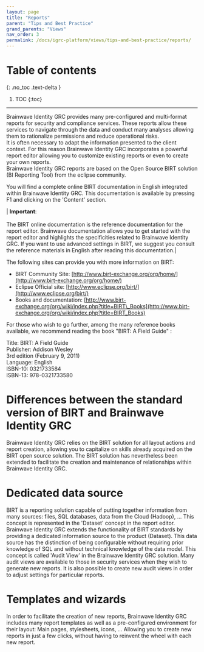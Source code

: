 ```yaml
---
layout: page
title: "Reports"
parent: "Tips and Best Practice"
grand_parents: "Views"
nav_order: 3
permalink: /docs/igrc-platform/views/tips-and-best-practice/reports/
---
```


# Table of contents
{: .no_toc .text-delta }

1. TOC
{:toc}
---

Brainwave Identity GRC provides many pre-configured and multi-format reports for security and compliance services. These reports allow these services to navigate through the data and conduct many analyses allowing them to rationalize permissions and reduce operational risks.     
It is often necessary to adapt the information presented to the client context. For this reason Brainwave Identity GRC incorporates a powerful report editor allowing you to customize existing reports or even to create your own reports.      
Brainwave Identity GRC reports are based on the Open Source BIRT solution (BI Reporting Tool) from the eclipse community.   

You will find a complete online BIRT documentation in English integrated within Brainwave Identity GRC. This documentation is available by pressing F1 and clicking on the 'Content' section.   



| **Important**: <br><br>  The BIRT online documentation is the reference documentation for the report editor. Brainwave documentation allows you to get started with the report editor and highlights the specificities related to Brainwave Identity GRC. If you want to use advanced settings in BIRT, we suggest you consult the reference materials in English after reading this documentation.|

The following sites can provide you with more information on BIRT:   

- BIRT Community Site: [http://www.birt-exchange.org/org/home/](http://www.birt-exchange.org/org/home/)
- Eclipse Official site: [http://www.eclipse.org/birt/](http://www.eclipse.org/birt/)
- Books and documentation: [http://www.birt-exchange.org/org/wiki/index.php?title=BIRT\_Books](http://www.birt-exchange.org/org/wiki/index.php?title=BIRT_Books)

For those who wish to go further, among the many reference books available, we recommend reading the book "BIRT: A Field Guide" :   

Title: BIRT: A Field Guide      
Publisher: Addison Wesley     
3rd edition (February 9, 2011)      
Language: English    
ISBN-10: 0321733584     
ISBN-13: 978-0321733580   

# Differences between the standard version of BIRT and Brainwave Identity GRC

Brainwave Identity GRC relies on the BIRT solution for all layout actions and report creation, allowing you to capitalize on skills already acquired on the BIRT open source solution. The BIRT solution has nevertheless been extended to facilitate the creation and maintenance of relationships within Brainwave Identity GRC.

# Dedicated data source

BIRT is a reporting solution capable of putting together information from many sources: files, SQL databases, data from the Cloud (Hadoop), ... This concept is represented in the 'Dataset' concept in the report editor. Brainwave Identity GRC extends the functionality of BIRT standards by providing a dedicated information source to the product (Dataset). This data source has the distinction of being configurable without requiring prior knowledge of SQL and without technical knowledge of the data model. This concept is called 'Audit View' in the Brainwave Identity GRC solution. Many audit views are available to those in security services when they wish to generate new reports. It is also possible to create new audit views in order to adjust settings for particular reports.

# Templates and wizards

In order to facilitate the creation of new reports, Brainwave Identity GRC includes many report templates as well as a pre-configured environment for their layout: Main pages, stylesheets, icons, ... Allowing you to create new reports in just a few clicks, without having to reinvent the wheel with each new report.
